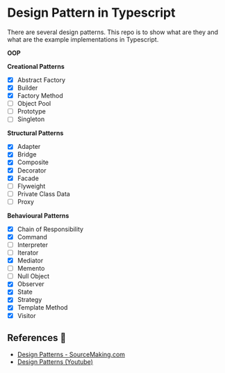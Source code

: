 # Design Pattern in Typescript

There are several design patterns. This repo is to show what are they and what are the example implementations in Typescript.

**OOP**

**Creational Patterns**

- [x] Abstract Factory
- [x] Builder
- [x] Factory Method
- [ ] Object Pool
- [ ] Prototype
- [ ] Singleton

**Structural Patterns**

- [x] Adapter
- [x] Bridge
- [x] Composite
- [x] Decorator
- [x] Facade
- [ ] Flyweight
- [ ] Private Class Data
- [ ] Proxy

**Behavioural Patterns**

- [x] Chain of Responsibility
- [x] Command
- [ ] Interpreter
- [ ] Iterator
- [x] Mediator
- [ ] Memento
- [ ] Null Object
- [x] Observer
- [x] State
- [x] Strategy
- [x] Template Method
- [x] Visitor

## References 📗

- [Design Patterns - SourceMaking.com](https://sourcemaking.com/design_patterns)
- [Design Patterns (Youtube)](https://www.youtube.com/watch?v=vNHpsC5ng_E&list=PLF206E906175C7E07)
